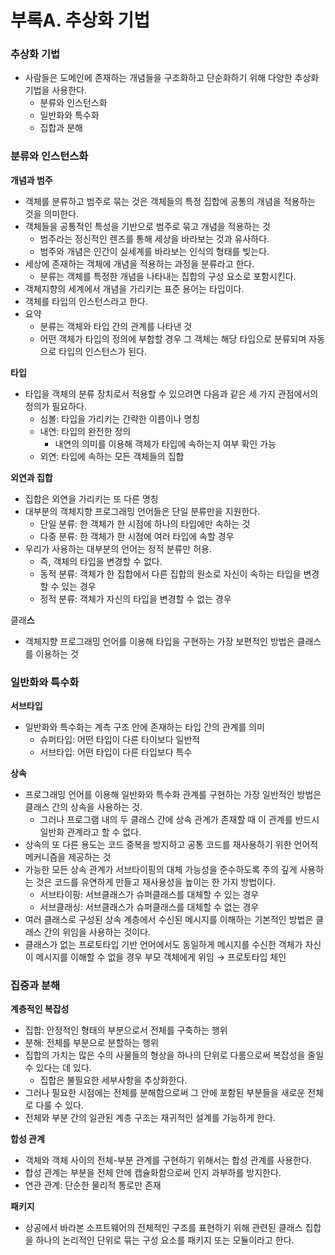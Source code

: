 # 부록A. 추상화 기법

### 추상화 기법

- 사람들은 도메인에 존재하는 개념들을 구조화하고 단순화하기 위해 다양한 추상화 기법을 사용한다.
    - 분류와 인스턴스화
    - 일반화와 특수화
    - 집합과 분해

### 분류와 인스턴스화

**개념과 범주**

- 객체를 분류하고 범주로 묶는 것은 객체들의 특정 집합에 공통의 개념을 적용하는 것을 의미한다.
- 객체들을 공통적인 특성을 기반으로 범주로 묶고 개념을 적용하는 것
    - 범주라는 정신적인 렌즈를 통해 세상을 바라보는 것과 유사하다.
    - 범주와 개념은 인간이 실세계를 바라보는 인식의 형태를 빚는다.
- 세상에 존재하는 객체에 개념을 적용하는 과정을 분류라고 한다.
    - 분류는 객체를 특정한 개념을 나타내는 집합의 구성 요소로 포함시킨다.
- 객체지향의 세계에서 개념을 가리키는 표준 용어는 타입이다.
- 객체를 타입의 인스턴스라고 한다.
- 요약
    - 분류는 객체와 타입 간의 관계를 나타낸 것
    - 어떤 객체가 타입의 정의에 부합할 경우 그 객체는 해당 타입으로 분류되며 자동으로 타입의 인스턴스가 된다.

**타입**

- 타입을 객체의 분류 장치로서 적용할 수 있으려면 다음과 같은 세 가지 관점에서의 정의가 필요하다.
    - 심볼: 타입을 가리키는 간략한 이름이나 명칭
    - 내연: 타입의 완전한 정의
        - 내연의 의미를 이용해 객체가 타입에 속하는지 여부 확인 가능
    - 외연: 타입에 속하는 모든 객체들의 집합

**외연과 집합**

- 집합은 외연을 가리키는 또 다른 명칭
- 대부분의 객체지향 프로그래밍 언어들은 단일 분류만을 지원한다.
    - 단일 분류: 한 객체가 한 시점에 하나의 타입에만 속하는 것
    - 다중 분류: 한 객체가 한 시점에 여러 타입에 속할 경우
- 우리가 사용하는 대부분의 언어는 정적 분류만 허용.
    - 즉, 객체의 타입을 변경할 수 없다.
    - 동적 분류: 객체가 한 집합에서 다른 집합의 원소로 자신이 속하는 타입을 변경할 수 있는 경우
    - 정적 분류: 객체가 자신의 타입을 변경할 수 없는 경우

클래**스**

- 객체지향 프로그래밍 언어를 이용해 타입을 구현하는 가장 보편적인 방법은 클래스를 이용하는 것

### 일반화와 특수화

**서브타입**

- 일반화와 특수화는 계측 구조 안에 존재하는 타입 간의 관계를 의미
    - 슈퍼타입: 어떤 타입이 다른 타이보다 일반적
    - 서브타입: 어떤 타입이 다른 타입보다 특수

**상속**

- 프로그래밍 언어를 이용해 일반화와 특수화 관계를 구현하는 가장 일반적인 방법은 클래스 간의 상속을 사용하는 것.
    - 그러나 프로그램 내의 두 클래스 간에 상속 관계가 존재할 때 이 관계를 반드시 일반화 관계라고 할 수 없다.
- 상속의 또 다른 용도는 코드 중복을 방지하고 공통 코드를 재사용하기 위한 언어적 메커니즘을 제공하는 것
- 가능한 모든 상속 관계가 서브타이핑의 대체 가능성을 준수하도록 주의 깊게 사용하는 것은 코드를 유연하게 만들고 재사용성을 높이는 한 가지 방법이다.
    - 서브타이핑: 서브클래스가 슈퍼클래스를 대체할 수 있는 경우
    - 서브클래싱: 서브클래스가 슈퍼클래스를 대체할 수 없는 경우
- 여러 클래스로 구성된 상속 계층에서 수신된 메시지를 이해하는 기본적인 방법은 클래스 간의 위임을 사용하는 것이다.
- 클래스가 없는 프로토타입 기반 언어에서도 동일하게 메시지를 수신한 객체가 자신이 메시지를 이해할 수 없을 경우 부모 객체에게 위임 → 프로토타입 체인

### 집중과 분해

**계층적인 복잡성**

- 집합: 안정적인 형태의 부분으로서 전체를 구축하는 행위
- 분해: 전체를 부분으로 분할하는 행위
- 집합의 가치는 많은 수의 사물들의 형상을 하나의 단위로 다룸으로써 복잡성을 줄일 수 있다는 데 있다.
    - 집합은 불필요한 세부사항을 추상화한다.
- 그러나 필요한 시점에는 전체를 분해함으로써 그 안에 포함된 부분들을 새로운 전체로 다룰 수 있다.
- 전체와 부분 간의 일관된 계층 구조는 재귀적인 설계를 가능하게 한다.

**합성 관계**

- 객체와 객체 사이의 전체-부분 관계를 구현하기 위해서는 합성 관계를 사용한다.
- 합성 관계는 부분을 전체 안에 캡슐화함으로써 인지 과부하를 방지한다.
- 연관 관계: 단순한 물리적 통로만 존재

**패키지**

- 상공에서 바라본 소프트웨어의 전체적인 구조를 표현하기 위해 관련된 클래스 집합을 하나의 논리적인 단위로 묶는 구성 요소를 패키지 또는 모듈이라고 한다.
